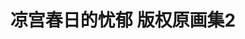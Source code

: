---
logo: images/art_book/凉宫春日的忧郁版权原画集2.jpg
title: 凉宫春日的忧郁 版权原画集2
subTitle: 暂无资源，如果你拥有该资源，可点击此处向我们提交反馈

category: 画集

hasResource: false
---